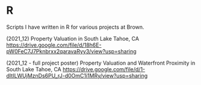 # R
Scripts I have written in R for various projects at Brown.

(2021_12) Property Valuation in South Lake Tahoe, CA
https://drive.google.com/file/d/18h6E-pW0FeC7J7Pknbrxx2qaravaRyy3/view?usp=sharing

(2021_12 - full project poster) Property Valuation and Waterfront Proximity in South Lake Tahoe, CA
https://drive.google.com/file/d/1-dItILWUjMznDs6PU_rJ-d0OmC1i1MRy/view?usp=sharing
